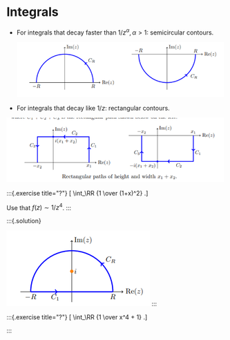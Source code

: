 # Integrals

- For integrals that decay faster than $1/z^\alpha, \alpha>1$: semicircular contours.

  ![](figures/2021-07-29_18-37-57.png)

-  For integrals that decay like $1/z$: rectangular contours.

  ![](figures/2021-07-29_18-38-24.png)


:::{.exercise title="?"}
\[
\int_\RR {1 \over (1+x)^2}
.\]

Use that $f(z) \sim 1/z^4$.
:::


:::{.solution}

![](figures/2021-07-29_18-40-40.png)
:::



:::{.exercise title="?"}
\[
\int_\RR {1 \over x^4 + 1}
.\]


:::


